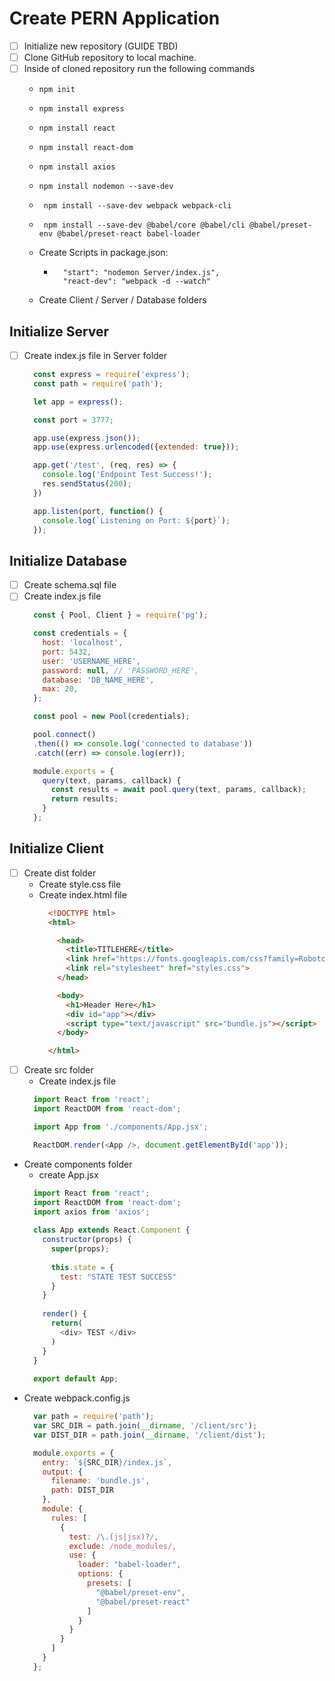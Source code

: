 # Create PERN Application

- [ ] Initialize new repository (GUIDE TBD)
- [ ] Clone GitHub repository to local machine.
- [ ] Inside of cloned repository run the following commands
  - ``` npm init ```
  - ``` npm install express ```
  - ``` npm install react ```
  - ``` npm install react-dom ```
  - ``` npm install axios ```
  - ``` npm install nodemon --save-dev ```
  - ``` npm install --save-dev webpack webpack-cli```
  - ``` npm install --save-dev @babel/core @babel/cli @babel/preset-env @babel/preset-react babel-loader```
    
  - Create Scripts in package.json:
    -  ``` 
         "start": "nodemon Server/index.js",
         "react-dev": "webpack -d --watch"
       ```
  - Create Client / Server / Database folders

## Initialize Server

- [ ] Create index.js file in Server folder

  ```javascript
    const express = require('express');
    const path = require('path');

    let app = express();

    const port = 3777;

    app.use(express.json());
    app.use(express.urlencoded({extended: true}));

    app.get('/test', (req, res) => {
      console.log('Endpoint Test Success!');
      res.sendStatus(200);
    })

    app.listen(port, function() {
      console.log(`Listening on Port: ${port}`);
    });
  ```
  
## Initialize Database

- [ ] Create schema.sql file
- [ ] Create index.js file
  ```javascript
    const { Pool, Client } = require('pg');

    const credentials = {
      host: 'localhost',
      port: 5432,
      user: 'USERNAME_HERE',
      password: null, // 'PASSWORD_HERE',
      database: 'DB_NAME_HERE',
      max: 20,
    };

    const pool = new Pool(credentials);

    pool.connect()
    .then(() => console.log('connected to database'))
    .catch((err) => console.log(err));

    module.exports = {
      query(text, params, callback) {
        const results = await pool.query(text, params, callback);
        return results;
      }
    };
  ```

## Initialize Client

- [ ] Create dist folder
  - Create style.css file
  - Create index.html file
    ```html
      <!DOCTYPE html>
      <html>

        <head>
          <title>TITLEHERE</title>
          <link href="https://fonts.googleapis.com/css?family=Roboto" rel="stylesheet">
          <link rel="stylesheet" href="styles.css">
        </head>

        <body>
          <h1>Header Here</h1>
          <div id="app"></div>
          <script type="text/javascript" src="bundle.js"></script>
        </body>

      </html>

    ```
- [ ] Create src folder
  - Create index.js file
  ```javascript
    import React from 'react';
    import ReactDOM from 'react-dom';

    import App from './components/App.jsx';

    ReactDOM.render(<App />, document.getElementById('app'));         
  ```
- Create components folder
  - create App.jsx
  ```javascript
    import React from 'react';
    import ReactDOM from 'react-dom';
    import axios from 'axios';
    
    class App extends React.Component {
      constructor(props) {
        super(props);
        
        this.state = {
          test: "STATE TEST SUCCESS"
        }
      }
      
      render() {
        return(
          <div> TEST </div>
        )
      }
    }
    
    export default App;
  ````
-  Create webpack.config.js
      ```javascript
        var path = require('path');
        var SRC_DIR = path.join(__dirname, '/client/src');
        var DIST_DIR = path.join(__dirname, '/client/dist');

        module.exports = {
          entry: `${SRC_DIR}/index.js`,
          output: {
            filename: 'bundle.js',
            path: DIST_DIR
          },
          module: {
            rules: [
              {
                test: /\.(js|jsx)?/,
                exclude: /node_modules/,
                use: {
                  loader: "babel-loader",
                  options: {
                    presets: [
                      "@babel/preset-env",
                      "@babel/preset-react"
                    ]
                  }
                }
              }
            ]
          }
        };
      ```
